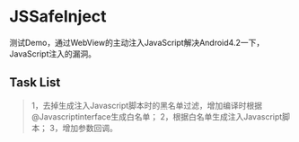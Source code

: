 # JSSafeInject

测试Demo，通过WebView的主动注入JavaScript解决Android4.2一下，JavaScript注入的漏洞。

## Task List
>1，去掉生成注入Javascript脚本时的黑名单过滤，增加编译时根据@Javascriptinterface生成白名单；
>2，根据白名单生成注入Javascript脚本；
>3，增加参数回调。
